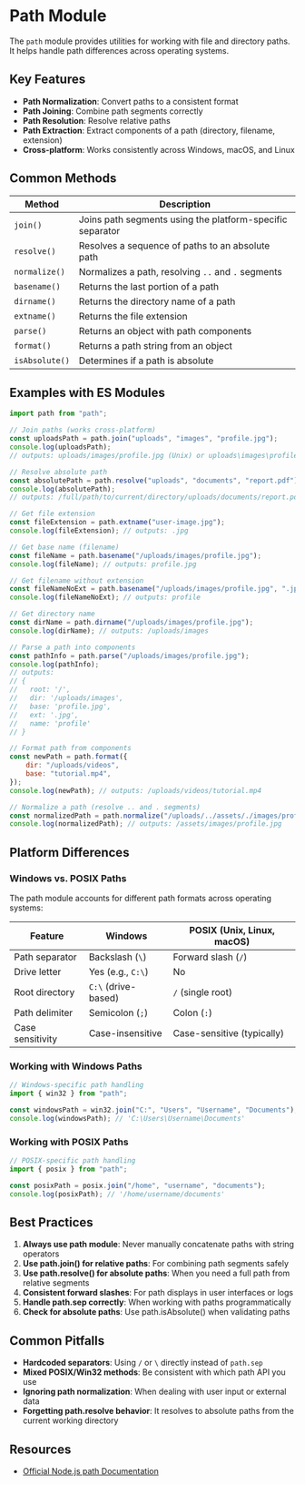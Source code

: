 # Path Module

The `path` module provides utilities for working with file and directory paths. It helps handle path differences across operating systems.

## Key Features

- **Path Normalization**: Convert paths to a consistent format
- **Path Joining**: Combine path segments correctly
- **Path Resolution**: Resolve relative paths
- **Path Extraction**: Extract components of a path (directory, filename, extension)
- **Cross-platform**: Works consistently across Windows, macOS, and Linux

## Common Methods

| Method         | Description                                               |
| -------------- | --------------------------------------------------------- |
| `join()`       | Joins path segments using the platform-specific separator |
| `resolve()`    | Resolves a sequence of paths to an absolute path          |
| `normalize()`  | Normalizes a path, resolving `..` and `.` segments        |
| `basename()`   | Returns the last portion of a path                        |
| `dirname()`    | Returns the directory name of a path                      |
| `extname()`    | Returns the file extension                                |
| `parse()`      | Returns an object with path components                    |
| `format()`     | Returns a path string from an object                      |
| `isAbsolute()` | Determines if a path is absolute                          |

## Examples with ES Modules

```javascript
import path from "path";

// Join paths (works cross-platform)
const uploadsPath = path.join("uploads", "images", "profile.jpg");
console.log(uploadsPath);
// outputs: uploads/images/profile.jpg (Unix) or uploads\images\profile.jpg (Windows)

// Resolve absolute path
const absolutePath = path.resolve("uploads", "documents", "report.pdf");
console.log(absolutePath);
// outputs: /full/path/to/current/directory/uploads/documents/report.pdf

// Get file extension
const fileExtension = path.extname("user-image.jpg");
console.log(fileExtension); // outputs: .jpg

// Get base name (filename)
const fileName = path.basename("/uploads/images/profile.jpg");
console.log(fileName); // outputs: profile.jpg

// Get filename without extension
const fileNameNoExt = path.basename("/uploads/images/profile.jpg", ".jpg");
console.log(fileNameNoExt); // outputs: profile

// Get directory name
const dirName = path.dirname("/uploads/images/profile.jpg");
console.log(dirName); // outputs: /uploads/images

// Parse a path into components
const pathInfo = path.parse("/uploads/images/profile.jpg");
console.log(pathInfo);
// outputs:
// {
//   root: '/',
//   dir: '/uploads/images',
//   base: 'profile.jpg',
//   ext: '.jpg',
//   name: 'profile'
// }

// Format path from components
const newPath = path.format({
    dir: "/uploads/videos",
    base: "tutorial.mp4",
});
console.log(newPath); // outputs: /uploads/videos/tutorial.mp4

// Normalize a path (resolve .. and . segments)
const normalizedPath = path.normalize("/uploads/../assets/./images/profile.jpg");
console.log(normalizedPath); // outputs: /assets/images/profile.jpg
```

## Platform Differences

### Windows vs. POSIX Paths

The path module accounts for different path formats across operating systems:

| Feature          | Windows             | POSIX (Unix, Linux, macOS) |
| ---------------- | ------------------- | -------------------------- |
| Path separator   | Backslash (`\`)     | Forward slash (`/`)        |
| Drive letter     | Yes (e.g., `C:\`)   | No                         |
| Root directory   | `C:\` (drive-based) | `/` (single root)          |
| Path delimiter   | Semicolon (`;`)     | Colon (`:`)                |
| Case sensitivity | Case-insensitive    | Case-sensitive (typically) |

### Working with Windows Paths

```javascript
// Windows-specific path handling
import { win32 } from "path";

const windowsPath = win32.join("C:", "Users", "Username", "Documents");
console.log(windowsPath); // 'C:\Users\Username\Documents'
```

### Working with POSIX Paths

```javascript
// POSIX-specific path handling
import { posix } from "path";

const posixPath = posix.join("/home", "username", "documents");
console.log(posixPath); // '/home/username/documents'
```

## Best Practices

1. **Always use path module**: Never manually concatenate paths with string operators
2. **Use path.join() for relative paths**: For combining path segments safely
3. **Use path.resolve() for absolute paths**: When you need a full path from relative segments
4. **Consistent forward slashes**: For path displays in user interfaces or logs
5. **Handle path.sep correctly**: When working with paths programmatically
6. **Check for absolute paths**: Use path.isAbsolute() when validating paths

## Common Pitfalls

- **Hardcoded separators**: Using `/` or `\` directly instead of `path.sep`
- **Mixed POSIX/Win32 methods**: Be consistent with which path API you use
- **Ignoring path normalization**: When dealing with user input or external data
- **Forgetting path.resolve behavior**: It resolves to absolute paths from the current working directory

## Resources

- [Official Node.js path Documentation](https://nodejs.org/api/path.html)
